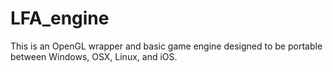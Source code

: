 # LFA_engine
This is an OpenGL wrapper and basic game engine designed to be portable between Windows, OSX, Linux, and iOS.
